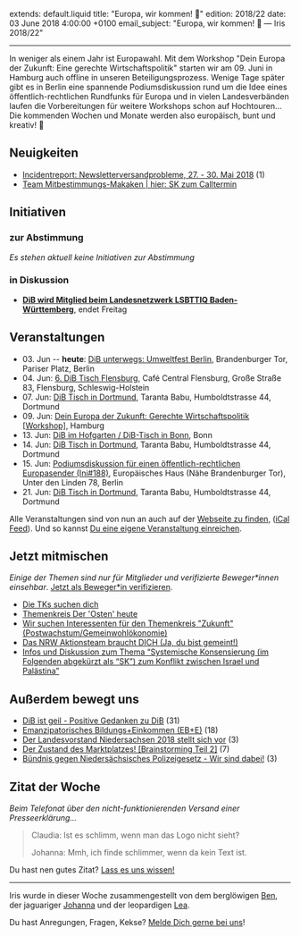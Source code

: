 extends: default.liquid
title: "Europa, wir kommen! 🚀"
edition: 2018/22
date: 03 June 2018 4:00:00 +0100
email_subject: "Europa, wir kommen! 🚀 — Iris 2018/22"

---
In weniger als einem Jahr ist Europawahl. Mit dem Workshop "Dein Europa der Zukunft: Eine gerechte Wirtschaftspolitik" starten wir am 09. Juni in Hamburg auch offline in unseren Beteiligungsprozess. Wenige Tage später gibt es in Berlin eine spannende Podiumsdiskussion rund um die Idee eines öffentlich-rechtlichen Rundfunks für Europa und in vielen Landesverbänden laufen die Vorbereitungen für weitere Workshops schon auf Hochtouren... Die kommenden Wochen und Monate werden also europäisch, bunt und kreativ! 🎉

## Neuigkeiten

 - [Incidentreport: Newsletterversandprobleme, 27. - 30. Mai 2018](https://marktplatz.bewegung.jetzt/t/incidentreport-newsletterversandprobleme-27-30-mai-2018/22462) (1)
 - [Team Mitbestimmungs-Makaken | hier: SK zum Calltermin](https://marktplatz.bewegung.jetzt/t/team-mitbestimmungs-makaken-hier-sk-zum-calltermin/22224)

## Initiativen

### zur Abstimmung
_Es stehen aktuell keine Initiativen zur Abstimmung_

### in Diskussion
 - **[DiB wird Mitglied beim Landesnetzwerk LSBTTIQ Baden-Württemberg](https://abstimmen.bewegung.jetzt/initiative/189-dib-wird-mitglied-beim-landesnetzwerk-lsbttiq-baden-wurttemberg)**, endet Freitag


## Veranstaltungen

 - 03.&nbsp;Jun -- **heute**: [DiB unterwegs: Umweltfest Berlin](https://bewegung.jetzt/veranstaltungen/dib-unterwegs-umweltfest-berlin/), Brandenburger Tor, Pariser Platz, Berlin
 - 04.&nbsp;Jun: [6. DiB Tisch Flensburg](https://bewegung.jetzt/veranstaltungen/6-dib-tisch-flensburg/), Café Central Flensburg, Große Straße 83, Flensburg, Schleswig-Holstein
 - 07.&nbsp;Jun: [DiB Tisch in Dortmund](https://bewegung.jetzt/veranstaltungen/dib-tisch-in-dortmund-5/), Taranta Babu, Humboldtstrasse 44, Dortmund
 - 09.&nbsp;Jun: [Dein Europa der Zukunft: Gerechte Wirtschaftspolitik [Workshop]](https://marktplatz.bewegung.jetzt/t/dein-europa-der-zukunft-gerechte-wirtschaftspolitik-workshop/21985), Hamburg
 - 13.&nbsp;Jun: [DiB im Hofgarten / DiB-Tisch in Bonn](https://bewegung.jetzt/veranstaltungen/dib-im-hofgarten-dib-tisch-in-bonn/), Bonn
 - 14.&nbsp;Jun: [DiB Tisch in Dortmund](https://bewegung.jetzt/veranstaltungen/dib-tisch-in-dortmund-6/), Taranta Babu, Humboldtstrasse 44, Dortmund
 - 15.&nbsp;Jun: [Podiumsdiskussion für einen öffentlich-rechtlichen Europasender (Ini#188)](https://bewegung.jetzt/veranstaltungen/podiumsdiskussion-fuer-einen-oeffentlich-rechtlichen-europasender-ini188/), Europäisches Haus (Nähe Brandenburger Tor), Unter den Linden 78, Berlin
 - 21.&nbsp;Jun: [DiB Tisch in Dortmund](https://bewegung.jetzt/veranstaltungen/dib-tisch-in-dortmund-7/), Taranta Babu, Humboldtstrasse 44, Dortmund


Alle Veranstaltungen sind von nun an auch auf der [Webseite zu finden](https://bewegung.jetzt/veranstaltungen/), ([iCal Feed](https://bewegung.jetzt/?ical=1)). Und so kannst [Du eine eigene Veranstaltung einreichen](https://marktplatz.bewegung.jetzt/t/eine-veranstaltung-auf-der-webseite-einreichen/21379).

## Jetzt mitmischen

_Einige der Themen sind nur für Mitglieder und verifizierte Beweger\*innen einsehbar_. [Jetzt als Beweger\*in verifizieren](https://bewegung.jetzt/bewegerin-werden/).

 - [Die TKs suchen dich](https://marktplatz.bewegung.jetzt/t/die-tks-suchen-dich/21504)
 - [Themenkreis Der 'Osten' heute](https://marktplatz.bewegung.jetzt/t/themenkreis-der-osten-heute/20162)
 - [Wir suchen Interessenten für den Themenkreis "Zukunft" (Postwachstum/Gemeinwohlökonomie)](https://marktplatz.bewegung.jetzt/t/wir-suchen-interessenten-fuer-den-themenkreis-zukunft-postwachstum-gemeinwohloekonomie/16439)
 - [Das NRW Aktionsteam braucht DICH (Ja, du bist gemeint!)](https://marktplatz.bewegung.jetzt/t/das-nrw-aktionsteam-braucht-dich-ja-du-bist-gemeint/22329)
 - [Infos und Diskussion zum Thema “Systemische Konsensierung (im Folgenden abgekürzt als “SK”) zum Konflikt zwischen Israel und Palästina”](https://marktplatz.bewegung.jetzt/t/infos-und-diskussion-zum-thema-systemische-konsensierung-im-folgenden-abgekuerzt-als-sk-zum-konflikt-zwischen-israel-und-palaestina/20677)


## Außerdem bewegt uns

 - [DiB ist geil - Positive Gedanken zu DiB](https://marktplatz.bewegung.jetzt/t/dib-ist-geil-positive-gedanken-zu-dib/22340) (31)
 - [Emanzipatorisches Bildungs+Einkommen (EB+E)](https://marktplatz.bewegung.jetzt/t/emanzipatorisches-bildungs-einkommen-eb-e/22381) (18)
 - [Der Landesvorstand Niedersachsen 2018 stellt sich vor](https://marktplatz.bewegung.jetzt/t/der-landesvorstand-niedersachsen-2018-stellt-sich-vor/22443) (3)
 - [Der Zustand des Marktplatzes! [Brainstorming Teil 2]](https://marktplatz.bewegung.jetzt/t/der-zustand-des-marktplatzes-brainstorming-teil-2/22294) (7)
 - [Bündnis gegen Niedersächsisches Polizeigesetz - Wir sind dabei!](https://marktplatz.bewegung.jetzt/t/buendnis-gegen-niedersaechsisches-polizeigesetz-wir-sind-dabei/22343) (3)


## Zitat der Woche

_Beim Telefonat über den nicht-funktionierenden Versand einer Presseerklärung…_
> Claudia: Ist es schlimm, wenn man das Logo nicht sieht?
>
> Johanna: Mmh, ich finde schlimmer, wenn da kein Text ist.

Du hast nen gutes Zitat? [Lass es uns wissen!](https://marktplatz.bewegung.jetzt/t/lustige-dib-zitate/10175)


---

Iris wurde in dieser Woche zusammengestellt von dem berglöwigen [Ben](https://marktplatz.bewegung.jetzt/u/Ben/), der jaguariger [Johanna](https://marktplatz.bewegung.jetzt/u/Johanna/) und der leopardigen [Lea](https://marktplatz.bewegung.jetzt/u/Leia/).

Du hast Anregungen, Fragen, Kekse? [Melde Dich gerne bei uns](https://marktplatz.bewegung.jetzt/t/neu-iris-die-woechtliche-zusammenfasssung-zum-sonntagsbrunch/10990)!
